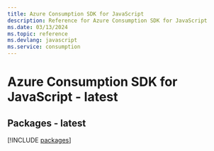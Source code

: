 ```yaml
---
title: Azure Consumption SDK for JavaScript
description: Reference for Azure Consumption SDK for JavaScript
ms.date: 03/13/2024
ms.topic: reference
ms.devlang: javascript
ms.service: consumption
---
```

# Azure Consumption SDK for JavaScript - latest
## Packages - latest
[!INCLUDE [packages](consumption-index.md)]